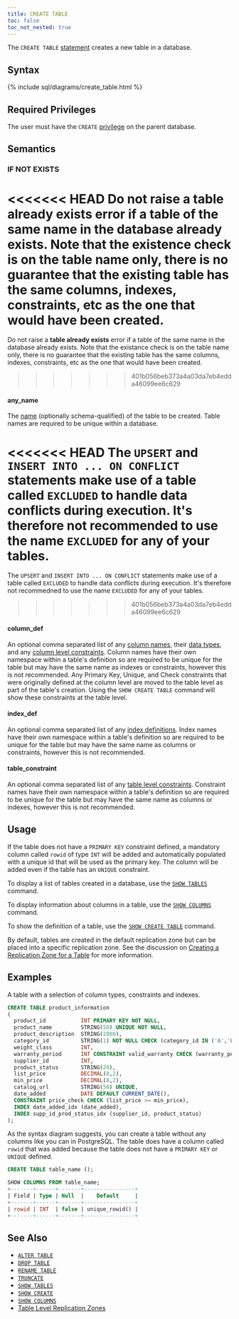 ```yaml
---
title: CREATE TABLE
toc: false
toc_not_nested: true
---
```


The `CREATE TABLE` [statement](sql-statements.html) creates a new table in a database.

<div id="toc"></div>

## Syntax

{% include sql/diagrams/create_table.html %}

## Required Privileges

The user must have the `CREATE` [privilege](privileges.html) on the parent database. 


## Semantics

### IF NOT EXISTS

<<<<<<< HEAD
Do not raise a **table already exists** error if a table of the same name in the database already exists. Note that the existence check is on the table name only, there is no guarantee that the existing table has the same columns, indexes, constraints, etc as the one that would have been created. 
=======
Do not raise a **table already exists** error if a table of the same name in the database already exists. Note that the existance check is on the table name only, there is no guarantee that the existing table has the same columns, indexes, constraints, etc as the one that would have been created. 
>>>>>>> 401b056beb373a4a03da7eb4edda46099ee6c629


#### any_name

The [name](data-definition.html#identifiers) (optionally schema-qualified) of the table to be created. Table names are required to be unique within a database.

<<<<<<< HEAD
The `UPSERT` and `INSERT INTO ... ON CONFLICT` statements make use of a table called `EXCLUDED` to handle data conflicts during execution. It's therefore not recommended to use the name `EXCLUDED` for any of your tables.
=======
The `UPSERT` and `INSERT INTO ... ON CONFLICT` statements make use of a table called `EXCLUDED` to handle data conflicts during execution. It's therefore not recommedned to use the name `EXCLUDED` for any of your tables.
>>>>>>> 401b056beb373a4a03da7eb4edda46099ee6c629


#### column_def

An optional comma separated list of any [column names](data-definition.html#identifiers), their [data types](data-types.html), and any [column level constraints](data-definition.html#column-level-constraints). Column names have their own namespace within a table's definition so are required to be unique for the table but may have the same name as indexes or constraints, however this is not recommended. Any  Primary Key, Unique, and Check constraints that were originally defined at the column level are moved to the table level as part of the table's creation. Using the `SHOW CREATE TABLE` command will show these constraints at the table level.


#### index_def

An optional comma separated list of any [index definitions](data-definition.html#indexes). Index names have their own namespace within a table's definition so are required to be unique for the table but may have the same name as columns or constraints, however this is not recommended.


#### table_constraint

An optional comma separated list of any [table level constraints](data-definition.html#table-level-constraints). Constraint names have their own namespace within a table's definition so are required to be unique for the table but may have the same name as columns or indexes, however this is not recommended. 


## Usage

If the table does not have a `PRIMARY KEY` constraint defined, a mandatory column called `rowid` of type `INT` will be added and automatically populated with a unique id that will be used as the primary key. The column will be added even if the table has an `UNIQUE` constraint.

To display a list of tables created in a database, use the [`SHOW TABLES`](show-tables.html) command.

To display information about columns in a table, use the [`SHOW COLUMNS`](show-columns.html) command.

To show the definition of a table, use the [`SHOW CREATE TABLE`]() command. 

By default, tables are created in the default replication zone but can be placed into a specific replication zone. See the discussion on [Creating a Replication Zone for a Table](configure-replication-zones.html#create-a-replication-zone-for-a-table) for more information.

## Examples

A table with a selection of column types, constraints and indexes.

~~~sql
CREATE TABLE product_information
(
  product_id           INT PRIMARY KEY NOT NULL,
  product_name         STRING(50) UNIQUE NOT NULL,
  product_description  STRING(2000),
  category_id          STRING(1) NOT NULL CHECK (category_id IN ('A','B','C')),
  weight_class         INT,
  warranty_period      INT CONSTRAINT valid_warranty CHECK (warranty_period BETWEEN 0 AND 24),
  supplier_id          INT,
  product_status       STRING(20),
  list_price           DECIMAL(8,2),
  min_price            DECIMAL(8,2),
  catalog_url          STRING(50) UNIQUE,
  date_added           DATE DEFAULT CURRENT_DATE(),
  CONSTRAINT price_check CHECK (list_price >= min_price),
  INDEX date_added_idx (date_added),
  INDEX supp_id_prod_status_idx (supplier_id, product_status)
);
~~~


As the syntax diagram suggests, you can create a table without any columns like you can in PostgreSQL. The table does have a column called `rowid` that was added because the table does not have a `PRIMARY KEY` or `UNIQUE` defined.

~~~ sql
CREATE TABLE table_name ();

SHOW COLUMNS FROM table_name;
+-------+------+-------+----------------+
| Field | Type | Null  |    Default     |
+-------+------+-------+----------------+
| rowid | INT  | false | unique_rowid() |
+-------+------+-------+----------------+
~~~



## See Also

- [`ALTER TABLE`](alter-table.html)
- [`DROP TABLE`](drop-table.html)
- [`RENAME TABLE`](rename-table.html)
- [`TRUNCATE`](truncate.html)
- [`SHOW TABLES`](show-tables.html)
- [`SHOW CREATE`]()
- [`SHOW COLUMNS`](show-columns.html)
- [Table Level Replication Zones](configure-replication-zones.html#create-a-replication-zone-for-a-table)
